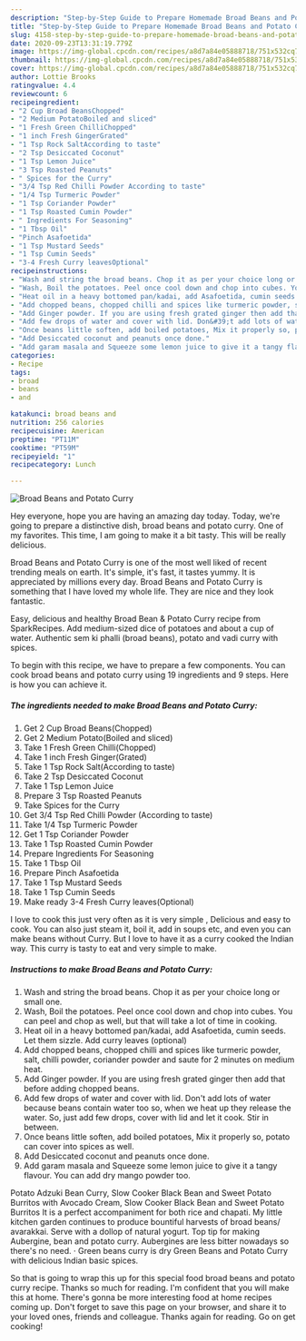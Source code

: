 ```yaml
---
description: "Step-by-Step Guide to Prepare Homemade Broad Beans and Potato Curry"
title: "Step-by-Step Guide to Prepare Homemade Broad Beans and Potato Curry"
slug: 4158-step-by-step-guide-to-prepare-homemade-broad-beans-and-potato-curry
date: 2020-09-23T13:31:19.779Z
image: https://img-global.cpcdn.com/recipes/a8d7a84e05888718/751x532cq70/broad-beans-and-potato-curry-recipe-main-photo.jpg
thumbnail: https://img-global.cpcdn.com/recipes/a8d7a84e05888718/751x532cq70/broad-beans-and-potato-curry-recipe-main-photo.jpg
cover: https://img-global.cpcdn.com/recipes/a8d7a84e05888718/751x532cq70/broad-beans-and-potato-curry-recipe-main-photo.jpg
author: Lottie Brooks
ratingvalue: 4.4
reviewcount: 6
recipeingredient:
- "2 Cup Broad BeansChopped"
- "2 Medium PotatoBoiled and sliced"
- "1 Fresh Green ChilliChopped"
- "1 inch Fresh GingerGrated"
- "1 Tsp Rock SaltAccording to taste"
- "2 Tsp Desiccated Coconut"
- "1 Tsp Lemon Juice"
- "3 Tsp Roasted Peanuts"
- " Spices for the Curry"
- "3/4 Tsp Red Chilli Powder According to taste"
- "1/4 Tsp Turmeric Powder"
- "1 Tsp Coriander Powder"
- "1 Tsp Roasted Cumin Powder"
- " Ingredients For Seasoning"
- "1 Tbsp Oil"
- "Pinch Asafoetida"
- "1 Tsp Mustard Seeds"
- "1 Tsp Cumin Seeds"
- "3-4 Fresh Curry leavesOptional"
recipeinstructions:
- "Wash and string the broad beans. Chop it as per your choice long or small one."
- "Wash, Boil the potatoes. Peel once cool down and chop into cubes. You can peel and chop as well, but that will take a lot of time in cooking."
- "Heat oil in a heavy bottomed pan/kadai, add Asafoetida, cumin seeds. Let them sizzle. Add curry leaves (optional)"
- "Add chopped beans, chopped chilli and spices like turmeric powder, salt, chilli powder, coriander powder and saute for 2 minutes on medium heat."
- "Add Ginger powder. If you are using fresh grated ginger then add that before adding chopped beans."
- "Add few drops of water and cover with lid. Don&#39;t add lots of water because beans contain water too so, when we heat up they release the water. So, just add few drops, cover with lid and let it cook. Stir in between."
- "Once beans little soften, add boiled potatoes, Mix it properly so, potato can cover into spices as well."
- "Add Desiccated coconut and peanuts once done."
- "Add garam masala and Squeeze some lemon juice to give it a tangy flavour. You can add dry mango powder too."
categories:
- Recipe
tags:
- broad
- beans
- and

katakunci: broad beans and 
nutrition: 256 calories
recipecuisine: American
preptime: "PT11M"
cooktime: "PT59M"
recipeyield: "1"
recipecategory: Lunch

---
```



![Broad Beans and Potato Curry](https://img-global.cpcdn.com/recipes/a8d7a84e05888718/751x532cq70/broad-beans-and-potato-curry-recipe-main-photo.jpg)

Hey everyone, hope you are having an amazing day today. Today, we're going to prepare a distinctive dish, broad beans and potato curry. One of my favorites. This time, I am going to make it a bit tasty. This will be really delicious.

Broad Beans and Potato Curry is one of the most well liked of recent trending meals on earth. It's simple, it's fast, it tastes yummy. It is appreciated by millions every day. Broad Beans and Potato Curry is something that I have loved my whole life. They are nice and they look fantastic.

Easy, delicious and healthy Broad Bean &amp; Potato Curry recipe from SparkRecipes. Add medium-sized dice of potatoes and about a cup of water. Authentic sem ki phalli (broad beans), potato and vadi curry with spices.


To begin with this recipe, we have to prepare a few components. You can cook broad beans and potato curry using 19 ingredients and 9 steps. Here is how you can achieve it.

<!--inarticleads1-->

##### The ingredients needed to make Broad Beans and Potato Curry:

1. Get 2 Cup Broad Beans(Chopped)
1. Get 2 Medium Potato(Boiled and sliced)
1. Take 1 Fresh Green Chilli(Chopped)
1. Take 1 inch Fresh Ginger(Grated)
1. Take 1 Tsp Rock Salt(According to taste)
1. Take 2 Tsp Desiccated Coconut
1. Take 1 Tsp Lemon Juice
1. Prepare 3 Tsp Roasted Peanuts
1. Take  Spices for the Curry
1. Get 3/4 Tsp Red Chilli Powder (According to taste)
1. Take 1/4 Tsp Turmeric Powder
1. Get 1 Tsp Coriander Powder
1. Take 1 Tsp Roasted Cumin Powder
1. Prepare  Ingredients For Seasoning
1. Take 1 Tbsp Oil
1. Prepare Pinch Asafoetida
1. Take 1 Tsp Mustard Seeds
1. Take 1 Tsp Cumin Seeds
1. Make ready 3-4 Fresh Curry leaves(Optional)


I love to cook this just very often as it is very simple , Delicious and easy to cook. You can also just steam it, boil it, add in soups etc, and even you can make beans without Curry. But I love to have it as a curry cooked the Indian way. This curry is tasty to eat and very simple to make. 

<!--inarticleads2-->

##### Instructions to make Broad Beans and Potato Curry:

1. Wash and string the broad beans. Chop it as per your choice long or small one.
1. Wash, Boil the potatoes. Peel once cool down and chop into cubes. You can peel and chop as well, but that will take a lot of time in cooking.
1. Heat oil in a heavy bottomed pan/kadai, add Asafoetida, cumin seeds. Let them sizzle. Add curry leaves (optional)
1. Add chopped beans, chopped chilli and spices like turmeric powder, salt, chilli powder, coriander powder and saute for 2 minutes on medium heat.
1. Add Ginger powder. If you are using fresh grated ginger then add that before adding chopped beans.
1. Add few drops of water and cover with lid. Don&#39;t add lots of water because beans contain water too so, when we heat up they release the water. So, just add few drops, cover with lid and let it cook. Stir in between.
1. Once beans little soften, add boiled potatoes, Mix it properly so, potato can cover into spices as well.
1. Add Desiccated coconut and peanuts once done.
1. Add garam masala and Squeeze some lemon juice to give it a tangy flavour. You can add dry mango powder too.


Potato Adzuki Bean Curry, Slow Cooker Black Bean and Sweet Potato Burritos with Avocado Cream, Slow Cooker Black Bean and Sweet Potato Burritos It is a perfect accompaniment for both rice and chapati. My little kitchen garden continues to produce bountiful harvests of broad beans/ avarakkai. Serve with a dollop of natural yogurt. Top tip for making Aubergine, bean and potato curry. Aubergines are less bitter nowadays so there&#39;s no need. · Green beans curry is dry Green Beans and Potato Curry with delicious Indian basic spices. 

So that is going to wrap this up for this special food broad beans and potato curry recipe. Thanks so much for reading. I'm confident that you will make this at home. There's gonna be more interesting food at home recipes coming up. Don't forget to save this page on your browser, and share it to your loved ones, friends and colleague. Thanks again for reading. Go on get cooking!
